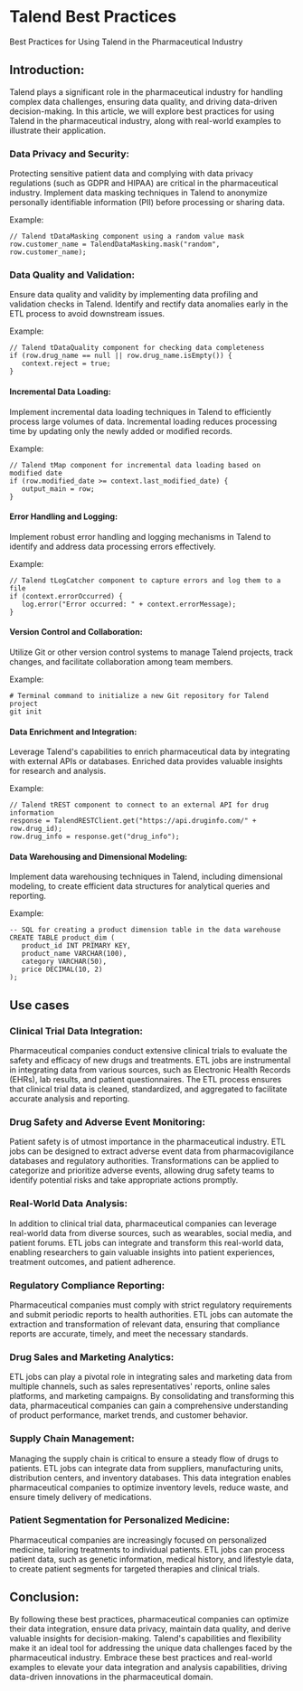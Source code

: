 # Talend Best Practices
Best Practices for Using Talend in the Pharmaceutical Industry

## Introduction:

Talend plays a significant role in the pharmaceutical industry for handling complex data challenges, ensuring data quality, and driving data-driven decision-making. In this article, we will explore best practices for using Talend in the pharmaceutical industry, along with real-world examples to illustrate their application.

### Data Privacy and Security:
Protecting sensitive patient data and complying with data privacy regulations (such as GDPR and HIPAA) are critical in the pharmaceutical industry. Implement data masking techniques in Talend to anonymize personally identifiable information (PII) before processing or sharing data.

Example:
````
// Talend tDataMasking component using a random value mask
row.customer_name = TalendDataMasking.mask("random", row.customer_name);
````

### Data Quality and Validation:
Ensure data quality and validity by implementing data profiling and validation checks in Talend. Identify and rectify data anomalies early in the ETL process to avoid downstream issues.

Example:
````
// Talend tDataQuality component for checking data completeness
if (row.drug_name == null || row.drug_name.isEmpty()) {
   context.reject = true;
}
````

#### Incremental Data Loading:
Implement incremental data loading techniques in Talend to efficiently process large volumes of data. Incremental loading reduces processing time by updating only the newly added or modified records.

Example:
````
// Talend tMap component for incremental data loading based on modified date
if (row.modified_date >= context.last_modified_date) {
   output_main = row;
}
````

#### Error Handling and Logging:
Implement robust error handling and logging mechanisms in Talend to identify and address data processing errors effectively.

Example:
````
// Talend tLogCatcher component to capture errors and log them to a file
if (context.errorOccurred) {
   log.error("Error occurred: " + context.errorMessage);
}
````

#### Version Control and Collaboration:
Utilize Git or other version control systems to manage Talend projects, track changes, and facilitate collaboration among team members.

Example:
````
# Terminal command to initialize a new Git repository for Talend project
git init
````

#### Data Enrichment and Integration:
Leverage Talend's capabilities to enrich pharmaceutical data by integrating with external APIs or databases. Enriched data provides valuable insights for research and analysis.

Example:
````
// Talend tREST component to connect to an external API for drug information
response = TalendRESTClient.get("https://api.druginfo.com/" + row.drug_id);
row.drug_info = response.get("drug_info");
````

#### Data Warehousing and Dimensional Modeling:
Implement data warehousing techniques in Talend, including dimensional modeling, to create efficient data structures for analytical queries and reporting.

Example:
````
-- SQL for creating a product dimension table in the data warehouse
CREATE TABLE product_dim (
   product_id INT PRIMARY KEY,
   product_name VARCHAR(100),
   category VARCHAR(50),
   price DECIMAL(10, 2)
);
````


## Use cases
### Clinical Trial Data Integration:
Pharmaceutical companies conduct extensive clinical trials to evaluate the safety and efficacy of new drugs and treatments. ETL jobs are instrumental in integrating data from various sources, such as Electronic Health Records (EHRs), lab results, and patient questionnaires. The ETL process ensures that clinical trial data is cleaned, standardized, and aggregated to facilitate accurate analysis and reporting.

### Drug Safety and Adverse Event Monitoring:
Patient safety is of utmost importance in the pharmaceutical industry. ETL jobs can be designed to extract adverse event data from pharmacovigilance databases and regulatory authorities. Transformations can be applied to categorize and prioritize adverse events, allowing drug safety teams to identify potential risks and take appropriate actions promptly.

### Real-World Data Analysis:
In addition to clinical trial data, pharmaceutical companies can leverage real-world data from diverse sources, such as wearables, social media, and patient forums. ETL jobs can integrate and transform this real-world data, enabling researchers to gain valuable insights into patient experiences, treatment outcomes, and patient adherence.

### Regulatory Compliance Reporting:
Pharmaceutical companies must comply with strict regulatory requirements and submit periodic reports to health authorities. ETL jobs can automate the extraction and transformation of relevant data, ensuring that compliance reports are accurate, timely, and meet the necessary standards.

### Drug Sales and Marketing Analytics:
ETL jobs can play a pivotal role in integrating sales and marketing data from multiple channels, such as sales representatives' reports, online sales platforms, and marketing campaigns. By consolidating and transforming this data, pharmaceutical companies can gain a comprehensive understanding of product performance, market trends, and customer behavior.

### Supply Chain Management:
Managing the supply chain is critical to ensure a steady flow of drugs to patients. ETL jobs can integrate data from suppliers, manufacturing units, distribution centers, and inventory databases. This data integration enables pharmaceutical companies to optimize inventory levels, reduce waste, and ensure timely delivery of medications.

### Patient Segmentation for Personalized Medicine:
Pharmaceutical companies are increasingly focused on personalized medicine, tailoring treatments to individual patients. ETL jobs can process patient data, such as genetic information, medical history, and lifestyle data, to create patient segments for targeted therapies and clinical trials.



## Conclusion:

By following these best practices, pharmaceutical companies can optimize their data integration, ensure data privacy, maintain data quality, and derive valuable insights for decision-making. Talend's capabilities and flexibility make it an ideal tool for addressing the unique data challenges faced by the pharmaceutical industry. Embrace these best practices and real-world examples to elevate your data integration and analysis capabilities, driving data-driven innovations in the pharmaceutical domain.